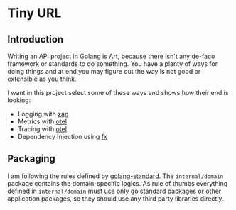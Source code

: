 # Tiny URL

## Introduction

Writing an API project in Golang is Art, because there isn't any de-faco framework or standards to do something.
You have a planty of ways for doing things and at end you may figure out the way is not good or extensible as you think.

I want in this project select some of these ways and shows how their end is looking:

- Logging with [zap](https://github.com/uber-go/zap)
- Metrics with [otel](https://github.com/open-telemetry/opentelemetry-go)
- Tracing with [otel](https://github.com/open-telemetry/opentelemetry-go)
- Dependency Injection using [fx](https://github.com/uber-go/fx)

## Packaging

I am following the rules defined by [golang-standard](https://github.com/golang-standards/project-layout).
The `internal/domain` package contains the domain-specific logics. As rule of thumbs everything defined in
`internal/domain` must use only go standard packages or other application packages, so they should use any third party
libraries directly.
